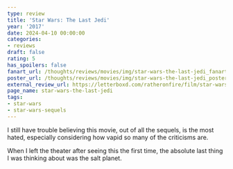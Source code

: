```yaml
---
type: review
title: 'Star Wars: The Last Jedi'
year: '2017'
date: 2024-04-10 00:00:00
categories:
- reviews
draft: false
rating: 5
has_spoilers: false
fanart_url: /thoughts/reviews/movies/img/star-wars-the-last-jedi_fanart.png
poster_url: /thoughts/reviews/movies/img/star-wars-the-last-jedi_poster.png
external_review_url: https://letterboxd.com/ratheronfire/film/star-wars-the-last-jedi/
page_name: star-wars-the-last-jedi
tags:
- star-wars
- star-wars-sequels
---
```


I still have trouble believing this movie, out of all the sequels, is the most hated, especially considering how vapid so many of the criticisms are.

When I left the theater after seeing this the first time, the absolute last thing I was thinking about was the salt planet.


